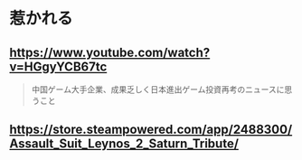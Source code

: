 # 惹かれる

## https://www.youtube.com/watch?v=HGgyYCB67tc

> 中国ゲーム大手企業、成果乏しく日本進出ゲーム投資再考のニュースに思うこと

## https://store.steampowered.com/app/2488300/Assault_Suit_Leynos_2_Saturn_Tribute/
